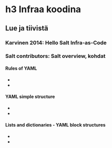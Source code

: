 # h3 Infraa koodina

## Lue ja tiivistä

### Karvinen 2014: Hello Salt Infra-as-Code


### Salt contributors: Salt overview, kohdat
#### Rules of YAML
-
-

#### YAML simple structure
-
-


#### Lists and dictionaries - YAML block structures
-
-
